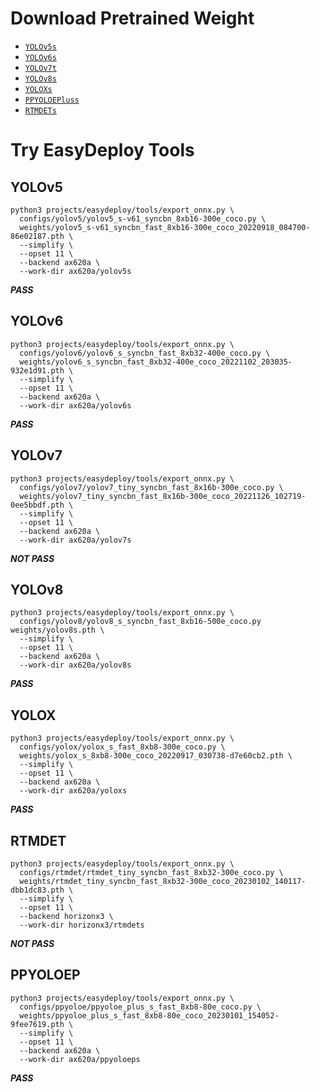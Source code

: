 # Download Pretrained Weight

- [`YOLOv5s`](https://download.openmmlab.com/mmyolo/v0/yolov5/yolov5_s-v61_syncbn_fast_8xb16-300e_coco/yolov5_s-v61_syncbn_fast_8xb16-300e_coco_20220918_084700-86e02187.pth)
- [`YOLOv6s`](https://download.openmmlab.com/mmyolo/v0/yolov6/yolov6_s_syncbn_fast_8xb32-400e_coco/yolov6_s_syncbn_fast_8xb32-400e_coco_20221102_203035-932e1d91.pth)
- [`YOLOv7t`](https://download.openmmlab.com/mmyolo/v0/yolov7/yolov7_tiny_syncbn_fast_8x16b-300e_coco/yolov7_tiny_syncbn_fast_8x16b-300e_coco_20221126_102719-0ee5bbdf.pth)
- [`YOLOv8s`](https://download.openmmlab.com/mmyolo/v0/yolov8/yolov8_s_syncbn_fast_8xb16-500e_coco/yolov8_s_syncbn_fast_8xb16-500e_coco_20230117_180101-5aa5f0f1.pth)
- [`YOLOXs`](https://download.openmmlab.com/mmyolo/v0/yolox/yolox_s_fast_8xb8-300e_coco/yolox_s_fast_8xb8-300e_coco_20230213_142600-2b224d8b.pth)
- [`PPYOLOEPluss`](https://download.openmmlab.com/mmyolo/v0/ppyoloe/ppyoloe_plus_s_fast_8xb8-80e_coco/ppyoloe_plus_s_fast_8xb8-80e_coco_20230101_154052-9fee7619.pth)
- [`RTMDETs`](https://download.openmmlab.com/mmyolo/v0/rtmdet/rtmdet_s_syncbn_fast_8xb32-300e_coco/rtmdet_s_syncbn_fast_8xb32-300e_coco_20221230_182329-0a8c901a.pth)

# Try EasyDeploy Tools

## YOLOv5

```shell
python3 projects/easydeploy/tools/export_onnx.py \
  configs/yolov5/yolov5_s-v61_syncbn_8xb16-300e_coco.py \
  weights/yolov5_s-v61_syncbn_fast_8xb16-300e_coco_20220918_084700-86e02187.pth \
  --simplify \
  --opset 11 \
  --backend ax620a \
  --work-dir ax620a/yolov5s
```

***PASS***

## YOLOv6

```shell
python3 projects/easydeploy/tools/export_onnx.py \
  configs/yolov6/yolov6_s_syncbn_fast_8xb32-400e_coco.py \
  weights/yolov6_s_syncbn_fast_8xb32-400e_coco_20221102_203035-932e1d91.pth \
  --simplify \
  --opset 11 \
  --backend ax620a \
  --work-dir ax620a/yolov6s
```

***PASS***

## YOLOv7

```shell
python3 projects/easydeploy/tools/export_onnx.py \
  configs/yolov7/yolov7_tiny_syncbn_fast_8x16b-300e_coco.py \
  weights/yolov7_tiny_syncbn_fast_8x16b-300e_coco_20221126_102719-0ee5bbdf.pth \
  --simplify \
  --opset 11 \
  --backend ax620a \
  --work-dir ax620a/yolov7s
```

***NOT PASS***

## YOLOv8

```shell
python3 projects/easydeploy/tools/export_onnx.py \
  configs/yolov8/yolov8_s_syncbn_fast_8xb16-500e_coco.py weights/yolov8s.pth \
  --simplify \
  --opset 11 \
  --backend ax620a \
  --work-dir ax620a/yolov8s
```

***PASS***

## YOLOX

```shell
python3 projects/easydeploy/tools/export_onnx.py \
  configs/yolox/yolox_s_fast_8xb8-300e_coco.py \
  weights/yolox_s_8xb8-300e_coco_20220917_030738-d7e60cb2.pth \
  --simplify \
  --opset 11 \
  --backend ax620a \
  --work-dir ax620a/yoloxs
```

***PASS***

## RTMDET

```shell
python3 projects/easydeploy/tools/export_onnx.py \
  configs/rtmdet/rtmdet_tiny_syncbn_fast_8xb32-300e_coco.py \
  weights/rtmdet_tiny_syncbn_fast_8xb32-300e_coco_20230102_140117-dbb1dc83.pth \
  --simplify \
  --opset 11 \
  --backend horizonx3 \
  --work-dir horizonx3/rtmdets
```

***NOT PASS***

## PPYOLOEP

```shell
python3 projects/easydeploy/tools/export_onnx.py \
  configs/ppyoloe/ppyoloe_plus_s_fast_8xb8-80e_coco.py \
  weights/ppyoloe_plus_s_fast_8xb8-80e_coco_20230101_154052-9fee7619.pth \
  --simplify \
  --opset 11 \
  --backend ax620a \
  --work-dir ax620a/ppyoloeps
```

***PASS***
